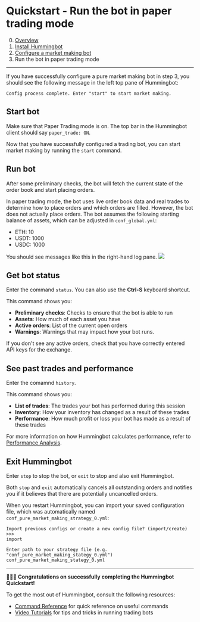 # Quickstart - Run the bot in paper trading mode

0. [Overview](index.md)
1. [Install Hummingbot](install.md)
2. [Configure a market making bot](configure.md)
3. Run the bot in paper trading mode

---

If you have successfully configure a pure market making bot in step 3, you should see the following message in the left top pane of Hummingbot:
```
Config process complete. Enter "start" to start market making.
```

## Start bot

Make sure that Paper Trading mode is on. The top bar in the Hummingbot client should say `paper_trade: ON`.

Now that you have successfully configured a trading bot, you can start market making by running the `start` command.

## Run bot
After some preliminary checks, the bot will fetch the current state of the order book and start placing orders.

In paper trading mode, the bot uses live order book data and real trades to determine how to place orders and which orders are filled. However, the bot does not actually place orders. The bot assumes the following starting balance of assets, which can be adjusted in `conf_global.yml`:

* ETH: 10
* USDT: 1000
* USDC: 1000

You should see messages like this in the right-hand log pane.
![](/assets/img/running-bot.png)

## Get bot status

Enter the command `status`. You can also use the **Ctrl-S** keyboard shortcut.

This command shows you:

* **Preliminary checks**: Checks to ensure that the bot is able to run
* **Assets**: How much of each asset you have
* **Active orders**: List of the current open orders
* **Warnings**: Warnings that may impact how your bot runs.

If you don't see any active orders, check that you have correctly entered API keys for the exchange.

## See past trades and performance

Enter the comamnd `history`.

This command shows you:

* **List of trades**: The trades your bot has performed during this session
* **Inventory**: How your inventory has changed as a result of these trades
* **Performance**: How much profit or loss your bot has made as a result of these trades

For more information on how Hummingbot calculates performance, refer to [Performance Analysis](/operation/performance-analysis).

## Exit Hummingbot

Enter `stop` to stop the bot, or `exit` to stop and also exit Hummingbot.

Both `stop` and `exit` automatically cancels all outstanding orders and notifies you if it believes that there are potentially uncancelled orders.

When you restart Hummingbot, you can import your saved configuration file, which was automatically named `conf_pure_market_making_strategy_0.yml`:
```
Import previous configs or create a new config file? (import/create) >>>
import

Enter path to your strategy file (e.g. "conf_pure_market_making_stategy_0.yml")
conf_pure_market_making_stategy_0.yml
```

---

🎉🎉🎉 **Congratulations on successfully completing the Hummingbot Quickstart!**

To get the most out of Hummingbot, consult the following resources:

* [Command Reference](/operation/commands/) for quick reference on useful commands
* [Video Tutorials](https://hummingbot.io/videos/) for tips and tricks in running trading bots